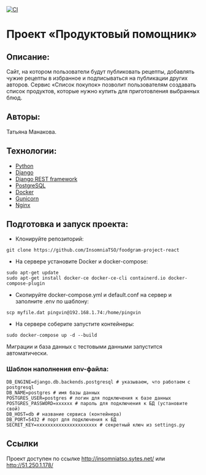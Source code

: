 [![CI](https://github.com/InsomniaTSO/yamdb_final/actions/workflows/yamdb_workflow.yml/badge.svg)](https://github.com/InsomniaTSO/yamdb_final/actions/workflows/yamdb_workflow.yml)

# __Проект «Продуктовый помощник»__

## __Описание__:

Cайт, на котором пользователи будут публиковать рецепты, добавлять чужие рецепты в избранное 
и подписываться на публикации других авторов. 
Сервис «Список покупок» позволит пользователям создавать список продуктов, 
которые нужно купить для приготовления выбранных блюд.

## __Авторы__:
Татьяна Манакова.

## __Технологии__:

* [Python](https://www.python.org/)
* [Django](https://www.djangoproject.com/)
* [Django REST framework](https://www.django-rest-framework.org/)
* [PostgreSQL](https://www.postgresql.org/)
* [Docker](https://www.docker.com/)
* [Gunicorn](https://gunicorn.org/)
* [Nginx](https://nginx.org/)

## __Подготовка и запуск проекта__:

* Клонируйте репозиторий:

```
git clone https://github.com/InsomniaTSO/foodgram-project-react
```

* На сервере установите Docker и docker-compose:

```
sudo apt-get update
sudo apt-get install docker-ce docker-ce-cli containerd.io docker-compose-plugin
```

* Скопируйте docker-compose.yml и default.conf на сервер и заполните .env по шаблону:

```
scp myfile.dat pingvin@192.168.1.74:/home/pingvin
```

* На сервере соберите запустите контейнеры:

```
sudo docker-compose up -d --build
```
Миграции и база данных с тестовыми данными запустится автоматически.

### __Шаблон наполнения env-файла__:

```
DB_ENGINE=django.db.backends.postgresql # указываем, что работаем с postgresql
DB_NAME=postgres # имя базы данных
POSTGRES_USER=postgres # логин для подключения к базе данных
POSTGRES_PASSWORD=xxxxxx # пароль для подключения к БД (установите свой)
DB_HOST=db # название сервиса (контейнера)
DB_PORT=5432 # порт для подключения к БД
SECRET_KEY=xxxxxxxxxxxxxxxxxxxxxx # секретный ключ из settings.py 
```

## Ссылки

Проект доступен по ссылке <http://insomniatso.sytes.net/> или <http://51.250.1.178/>

